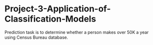# Project-3-Application-of-Classification-Models

Prediction task is to determine whether a person makes over 50K a year using Census Bureau database.
